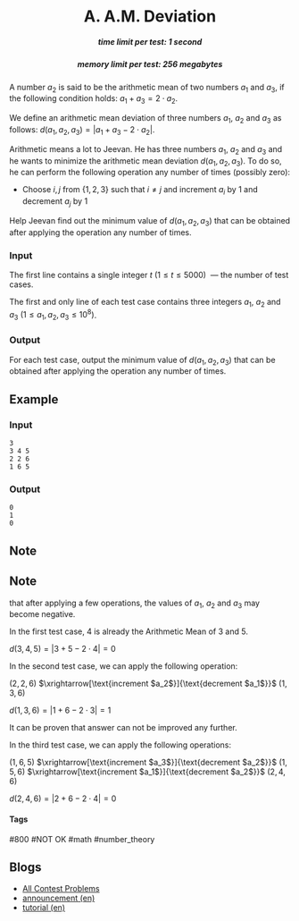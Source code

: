 <h1 style='text-align: center;'> A. A.M. Deviation</h1>

<h5 style='text-align: center;'>time limit per test: 1 second</h5>
<h5 style='text-align: center;'>memory limit per test: 256 megabytes</h5>

A number $a_2$ is said to be the arithmetic mean of two numbers $a_1$ and $a_3$, if the following condition holds: $a_1 + a_3 = 2\cdot a_2$. 

We define an arithmetic mean deviation of three numbers $a_1$, $a_2$ and $a_3$ as follows: $d(a_1, a_2, a_3) = |a_1 + a_3 - 2 \cdot a_2|$.

Arithmetic means a lot to Jeevan. He has three numbers $a_1$, $a_2$ and $a_3$ and he wants to minimize the arithmetic mean deviation $d(a_1, a_2, a_3)$. To do so, he can perform the following operation any number of times (possibly zero):

* Choose $i, j$ from $\{1, 2, 3\}$ such that $i \ne j$ and increment $a_i$ by $1$ and decrement $a_j$ by $1$

Help Jeevan find out the minimum value of $d(a_1, a_2, a_3)$ that can be obtained after applying the operation any number of times.

### Input

The first line contains a single integer $t$ $(1 \le t \le 5000)$  — the number of test cases.

The first and only line of each test case contains three integers $a_1$, $a_2$ and $a_3$ $(1 \le a_1, a_2, a_3 \le 10^{8})$.

### Output

For each test case, output the minimum value of $d(a_1, a_2, a_3)$ that can be obtained after applying the operation any number of times.

## Example

### Input


```text
3
3 4 5
2 2 6
1 6 5
```
### Output


```text
0
1
0
```
## Note

## Note

 that after applying a few operations, the values of $a_1$, $a_2$ and $a_3$ may become negative.

In the first test case, $4$ is already the Arithmetic Mean of $3$ and $5$.

$d(3, 4, 5) = |3 + 5 - 2 \cdot 4| = 0$

In the second test case, we can apply the following operation:

$(2, 2, 6)$ $\xrightarrow[\text{increment $a_2$}]{\text{decrement $a_1$}}$ $(1, 3, 6)$

$d(1, 3, 6) = |1 + 6 - 2 \cdot 3| = 1$

It can be proven that answer can not be improved any further.

In the third test case, we can apply the following operations:

$(1, 6, 5)$ $\xrightarrow[\text{increment $a_3$}]{\text{decrement $a_2$}}$ $(1, 5, 6)$ $\xrightarrow[\text{increment $a_1$}]{\text{decrement $a_2$}}$ $(2, 4, 6)$

$d(2, 4, 6) = |2 + 6 - 2 \cdot 4| = 0$



#### Tags 

#800 #NOT OK #math #number_theory 

## Blogs
- [All Contest Problems](../Codeforces_Round_754_(Div._2).md)
- [announcement (en)](../blogs/announcement_(en).md)
- [tutorial (en)](../blogs/tutorial_(en).md)
